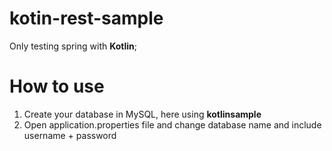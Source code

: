 # kotin-rest-sample
Only testing spring with **Kotlin**;


# How to use

 1. Create your database in MySQL, here using **kotlinsample**
 2. Open application.properties file and change database name and include username + password
